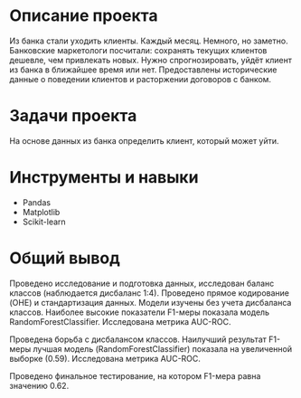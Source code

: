 # Описание проекта
Из банка стали уходить клиенты. Каждый месяц. Немного, но заметно. Банковские маркетологи посчитали: сохранять текущих клиентов дешевле, чем привлекать новых.
Нужно спрогнозировать, уйдёт клиент из банка в ближайшее время или нет. Предоставлены исторические данные о поведении клиентов и расторжении договоров с банком.

# Задачи проекта
На основе данных из банка определить клиент, который может уйти.

# Инструменты и навыки
- Pandas
- Matplotlib
- Scikit-learn

# Общий вывод
Проведено исследование и подготовка данных, исследован баланс классов (наблюдается дисбаланс 1:4). Проведено прямое кодирование (OHE) и стандартизация данных. Модели изучены без учета дисбаланса классов. Наиболее высокие показатели F1-меры показала модель RandomForestClassifier. Исследована метрика AUC-ROC.

Проведена борьба с дисбалансом классов. Наилучший результат F1-меры лучшая модель (RandomForestClassifier) показала на увеличенной выборке (0.59). Исследована метрика AUC-ROC.

Проведено финальное тестирование, на котором F1-мера равна значению 0.62.
